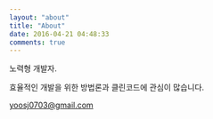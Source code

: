 ```yaml
---
layout: "about"
title: "About"
date: 2016-04-21 04:48:33
comments: true
---
```


노력형 개발자.

효율적인 개발을 위한 방법론과 클린코드에 관심이 많습니다.

yoosj0703@gmail.com




